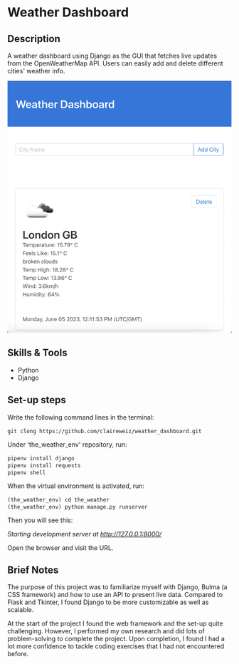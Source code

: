 <h1> Weather Dashboard </h1> 
 
<h2>Description</h2>

A weather dashboard using Django as the GUI that fetches live updates from the OpenWeatherMap API. Users can easily add and delete different cities' weather info.


![image](https://github.com/claireweiz/weather_dashboard/blob/main/dashboard.png)

<h2>Skills & Tools</h2>

* Python
* Django

<h2>Set-up steps</h2>

Write the following command lines in the terminal:
```
git clong https://github.com/claireweiz/weather_dashboard.git
```

Under 'the_weather_env' repository, run:
```
pipenv install django
pipenv install requests
pipenv shell
```
When the virtual environment is activated, run:
```
(the_weather_env) cd the_weather
(the_weather_env) python manage.py runserver
```
Then you will see this:

*Starting development server at http://127.0.0.1:8000/*

Open the browser and visit the URL.


<h2>Brief Notes</h2>

The purpose of this project was to familiarize myself with Django, Bulma (a CSS framework) and how to use an API to present live data. Compared to Flask and Tkinter, I found Django to be more customizable as well as scalable.

At the start of the project I found the web framework and the set-up quite challenging. However, I performed my own research and did lots of problem-solving to complete the project. Upon completion, I found I had a lot more confidence to tackle coding exercises that I had not encountered before.